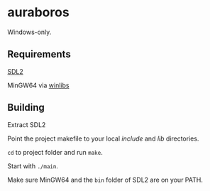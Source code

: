 # auraboros

Windows-only.

## Requirements
[SDL2](https://www.libsdl.org/download-2.0.php)

MinGW64 via [winlibs](http://winlibs.com/)

## Building
Extract SDL2 

Point the project makefile to your local *include* and *lib* directories.

`cd` to project folder and run `make`.

Start with `./main`.

Make sure MinGW64 and the `bin` folder of SDL2 are on your PATH.
